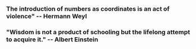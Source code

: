 
### The introduction of numbers as coordinates is an act of violence" -- Hermann Weyl

### "Wisdom is not a product of schooling but the lifelong attempt to acquire it." -- Albert Einstein
